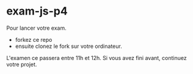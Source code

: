 # exam-js-p4

Pour lancer votre exam.
- forkez ce repo
- ensuite clonez le fork sur votre ordinateur.

L'examen ce passera entre 11h et 12h. Si vous avez fini avant, continuez votre projet.

